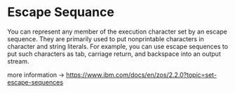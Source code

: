 # Escape Sequance 

You can represent any member of the execution character set by an escape sequence. They are primarily used to put nonprintable characters in character and string literals. For example, you can use escape sequences to put such characters as tab, carriage return, and backspace into an output stream.

more information -> https://www.ibm.com/docs/en/zos/2.2.0?topic=set-escape-sequences
